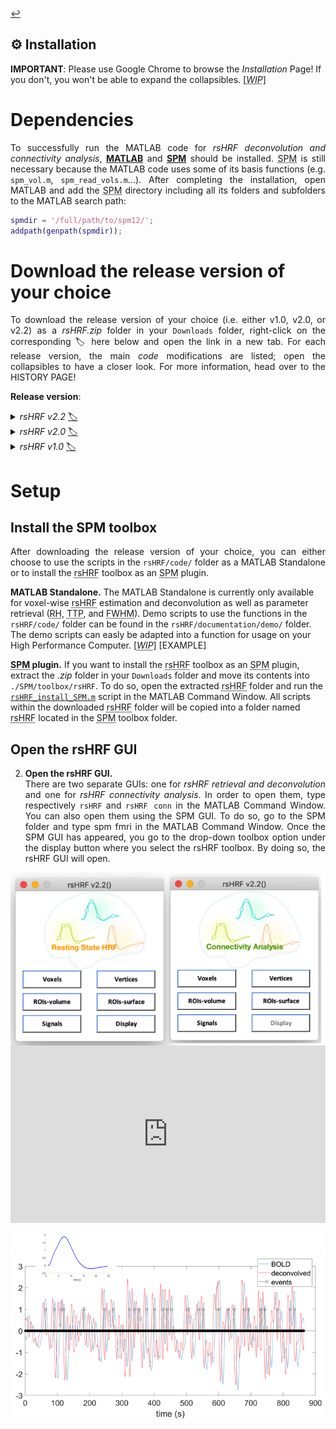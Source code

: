 <a href="https://github.com/compneuro-da/rsHRF/blob/update/README.md#table-of-contents">:leftwards_arrow_with_hook:</a> <br>

⚙️ Installation
----
__IMPORTANT__: Please use Google Chrome to browse the _Installation_ Page! If you don't, you won't be able to expand the collapsibles. [<abbr title="Work In Progress"><i>WIP</i></abbr>]

# Dependencies
<p align="justify">To successfully run the MATLAB code for <i>rsHRF deconvolution and connectivity analysis</i>, <a href="https://nl.mathworks.com/help/install/"><b>MATLAB</b></a> and <a href="https://www.fil.ion.ucl.ac.uk/spm/software/download/"><abbr title="Statistical Parametric Mapping"><b>SPM</b></abbr></a> should be installed. <abbr title="Statistical Parametric Mapping">SPM</abbr> is still necessary because the MATLAB code uses some of its basis functions (e.g. <code>spm_vol.m</code>, <code>spm_read_vols.m</code>...). After completing the installation, open MATLAB and add the <abbr title="Statistical Parametric Mapping">SPM</abbr> directory including all its folders and subfolders to the MATLAB search path:</p>
	
``` matlab
spmdir = '/full/path/to/spm12/';
addpath(genpath(spmdir));
 ```

# Download the release version of your choice
<p align="justify">To download the release version of your choice (i.e. either v1.0, v2.0, or v2.2) as a <i>rsHRF.zip</i> folder in your <code>Downloads</code> folder, right-click on the corresponding 🏷 here below and open the link in a new tab. For each release version, the main <i>code</i> modifications are listed; open the collapsibles to have a closer look. For more information, head over to the HISTORY PAGE!</p> <!-- The <a href="https://github.com/compneuro-da/rsHRF"><abbr title="resting-state hemodynamic response function">rsHRF</abbr> GitHub repository</a> will always contain the latest version of the <abbr title="statistical parametric mapping">SPM</abbr> plugin (<i>Jan 9, 2019</i>: <b>v2.0</b>).--> 

<b>Release version</b>: 

<details><summary><i>rsHRF v2.2</i> <a href="">🏷</a> </summary>
<br>

```diff
!  Main modifications (M):  
``` 

* <p align="justify"><b>surface-based analysis</b>: a surface-based analysis module has been added to the processing pipeline which you can select by clicking on either the <code>vertices</code> (whole-brain analysis) or <code>ROI-surface</code> (ROI analyis) panel in the GUI.</p>
* <p align="justify"><b>visualization of <abbr title="resting-state hemodynamic response function">rsHRF</abbr> shapes</b>: the <abbr title="resting-state hemodynamic response function">rsHRF</abbr> shapes can be visualized by clicking on the <code>Display</code> panel in the GUI. The underlying script (<a href="https://github.com/compneuro-da/rsHRF/blob/update/code/rsHRF_viewer.m"><code>rsHRF_viewer.m</code></a>) has been added to the <code>code</code> folder.</p>
* <b><abbr title="resting-state hemodynamic response function">rsHRF</abbr> estimation method</b>: the HRF basis functions have been updated, i.e. a Gamma/Fourier basis function (<a href="https://github.com/compneuro-da/rsHRF/blob/update/code/rsHRF_estimation_temporal_basis.m"><code>rsHRF_estimation_temporal_basis.m</code></a>) and a m-file (<a href="https://github.com/compneuro-da/rsHRF/blob/update/code/rsHRF_estimation_impulseest.m"><code>rsHRF_estimation_impulseest.m</code></a>) for non-parametric impulse response estimation (which is not included in the rsHRF GUI) have been added, along with an an update of the (s)FIR model (<a href="https://github.com/compneuro-da/rsHRF/blob/update/code/rsHRF_estimation_FIR.m"><code>rsHRF_estimation_FIR.m</code></a>).</p> 
* <b>connectivity analysis</b>: a m-file (<a href="https://github.com/compneuro-da/rsHRF/blob/update/code/rsHRF_mvgc.m"><code>rsHRF_mvgc.m</code></a>) for multivariate Granger causality analysis  has been added to the processing pipeline.</p>
<br>

</details>

<details><summary><i>rsHRF v2.0</i> <a href="https://github.com/compneuro-da/rsHRF/archive/v2.0.zip">🏷</a></summary>
<br>

```diff
!  Main modifications (M):  
``` 

* <p align="justify"><b>functional connectivity</b>: a functional connectivity analysis module has been added to the processing pipeline, including the Pearson and Spearman correlation.</p>
* <p align="justify"><b>effective connectivity</b>: an effective connectivity analysis module has been added to the processing pipeline, including the Pairwise/Conditional/Partially Conditioned Granger causality methods.</p>
* <p align="justify"><b>rsHRF_install_SPM.m</b>: <a href="https://github.com/compneuro-da/rsHRF/blob/update/code/rsHRF_install_SPM.m"><code>rsHRF_install_SPM.m</code></a> has been added to the <code>code</code> folder to facilitate the installation of the <abbr title="statistical parametric mapping">SPM</abbr> plugin.</p>
<br>

</details>

<details><summary><i>rsHRF v1.0</i> <a href="https://github.com/compneuro-da/rsHRF/archive/v1.0.zip">🏷</a></summary>
<br>

```diff
!  Main modifications (M):  
``` 

* <p align="justify"><b>outlier removal</b>: outliers based on the <abbr title="resting-state hemodynamic response function">rsHRF</abbr> <abbr title="response height">RH</abbr> can be deleted and interpolated accordingly by respectively using <a href="https://github.com/compneuro-da/rsHRF/blob/master/deleteoutliers.m"><code>deleteoutliers.m</code></a> and <a href="https://github.com/compneuro-da/rsHRF/blob/master/inpaint_nans3.m"><code>inpaint_nans3.m</code></a>; the output files will then contain the <abbr title="OutLier ReMoval"><i>Olrm</i></abbr> abbreviation. Outlier removal is only legit when conducting a whole-brain analysis.</p>
* <p align="justify"><b>local peak detection</b>: the parameter used for local peak detection (<code>localK</code>) has been modified with its value depending on the <abbr title="repetition time">TR</abbr>.</p>
* <p align="justify"><b>global parameter modification</b>: some global parameters such as the interpolation method for outlier removal, can be adapted in <a href="https://github.com/compneuro-da/rsHRF/blob/master/wgr_rsHRF_global_para.m"><code>wgr_rsHRF_global_para.m</code></a>.</p>
* <p align="justify"><b><abbr title="resting-state hemodynamic response function">rsHRF</abbr> estimation method</b>: the <abbr title="resting-state hemodynamic response function">rsHRF</abbr> estimation method can be set to either <a href="https://github.com/compneuro-da/rsHRF/blob/master/wgr_rshrf_estimation_canonhrf2dd_par2.m"><abbr title="canonical HRF with its delay and dispersion derivatives"><i>canon2dd</i></abbr></a> or <a href="https://github.com/compneuro-da/rsHRF/blob/master/wgr_rsHRF_FIR.m"><abbr title="smoothed Finite Impulse Response basis functions"><i>(s)FIR</i></abbr></a>.</p>
<br>

</details>

# Setup
## Install the SPM toolbox
<p align="justify">After downloading the release version of your choice, you can either choose to use the scripts in the <code>rsHRF/code/</code> folder as a MATLAB Standalone or to install the <abbr title="resting-state hemodynamic response function">rsHRF</abbr> toolbox as an <abbr title="statistical parametric mapping">SPM</abbr> plugin.</p>

<b>MATLAB Standalone.</b> The MATLAB Standalone is currently only available for voxel-wise <abbr title="resting-state hemodynamic response function">rsHRF</abbr> estimation and deconvolution as well as parameter retrieval (<abbr title="response height">RH</abbr>, <abbr title="time to peak">TTP</abbr>, and <abbr title="full width at half maximum">FWHM</abbr>). Demo scripts to use the functions in the <code>rsHRF/code/</code> folder can be found in the <code>rsHRF/documentation/demo/</code> folder. The demo scripts can easly be adapted into a function for usage on your High Performance Computer. [<abbr title="Work In Progress"><i>WIP</i></abbr>] [EXAMPLE] 
	
<!-- The demo script can also be tranformed for usage on the cluster (see: XXX). However, for now, the connectivity scripts are not yet available as a standalone as they are incorporated in the SPM script.  use separet functions (for cluster usage); connectivity only available as part of SPM plugin  Follow the instructions. For more information, look at the ppt or watch the narrated video! -->

<!-- <img align="right" src="https://github.com/compneuro-da/rsHRF/blob/update/img/install_02.png" alt="Download" width="200"/> -->

<b><abbr title="statistical parametric mapping">SPM</abbr> plugin.</b> If you want to install the <abbr title="resting-state hemodynamic response function">rsHRF</abbr> toolbox as an <abbr title="statistical parametric mapping">SPM</abbr> plugin, extract the <i>.zip</i> folder in your <code>Downloads</code> folder and move its contents into <code>./SPM/toolbox/rsHRF</code>. To do so, open the extracted <abbr title="resting-state hemodynamic response function">rsHRF</abbr> folder and run the <a href="https://github.com/compneuro-da/rsHRF/blob/master/rsHRF_install_SPM.m" title="rsHRF_install_SPM.m"><code>rsHRF_install_SPM.m</code></a> script in the MATLAB Command Window. All scripts within the downloaded <abbr title="resting-state hemodynamic response function">rsHRF</abbr> folder will be copied into a folder named <abbr title="resting-state hemodynamic response function">rsHRF</abbr> located in the <abbr title="statistical parametric mapping">SPM</abbr> toolbox folder.  

## Open the rsHRF GUI

2. <p align="justify"> <b>Open the rsHRF GUI.</b> <br> There are two separate GUIs: one for <i>rsHRF retrieval and deconvolution</i> and one for <i>rsHRF connectivity analysis</i>. In order to open them, type respectively <code>rsHRF</code> and <code>rsHRF conn</code> in the MATLAB Command Window. You can also open them using the SPM GUI. To do so, go to the SPM folder and type spm fmri in the MATLAB Command Window. Once the SPM GUI has appeared, you go to the drop-down toolbox option under the display button where you select the rsHRF toolbox. By doing so, the rsHRF GUI will open.
	
<img align="center" src="https://github.com/compneuro-da/rsHRF/blob/update/img/rsHRF_GUI_v2.2.png?raw=true" alt="Download" width="600"/>

<div style="width:100%; padding-bottom:56.25%; position:relative;">

  <iframe src="https://github.com/compneuro-da/rsHRF/blob/update/img/installation/tutorial.html" style="position:absolute; top:0px; left:0px; width:100%; height:100%; border: none; overflow: hidden;"></iframe>

</div>

<!--
1. Extract all
2. to spm tooloxes
3. open matlab
4. in command line
which spm version?? 
    * Run code in Command Window (within <abbr title="resting-state hemodynamic response function">rsHRF</abbr> folder)
      >> rsHRF_install_SPM
       -- SPM should be installed
       -- Codes will be copied to ./SPM/toolbox/rsHRF -- link to folder?? 
			             = spm('Dir')
    * Or add it into ./SPM/toolbox/
3. Start <abbr title="resting-state hemodynamic response function">rsHRF</abbr>
4. Start connectivity analysis
-->

<!--
```matlab
rsHRF_install_SPM %haha
```
```xml
<myxml>
   <someElement />  
</myxml>
```
-->

[![alt text](https://github.com/compneuro-da/rsHRF/blob/update/img/example_hrf.png)](https://github.com/compneuro-da/rsHRF/blob/update/img/installation/rsHRF01_install_SPM_plugin_200217.mp4 "title")
